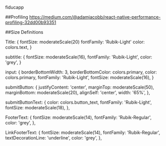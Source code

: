 fiducapp

##Profiling
https://medium.com/@adamjacobb/react-native-performance-profiling-32dd00b93351

##Size Definitions 

Title: {
    fontSize: moderateScale(20)
    fontFamily: 'Rubik-Light'
    color: colors.text,
}
    
subtitle: {
    fontSize: moderateScale(16),
    fontFamily: 'Rubik-Light',
    color: 'grey',
}

input: {
    borderBottomWidth: 3,
    borderBottomColor: colors.primary,
    color: colors.primary,
    fontFamily: 'Rubik-Light',
    fontSize: moderateScale(16),
}

submitButton: {
    justifyContent: 'center',
    marginTop: moderateScale(50),
    marginBottom: moderateScale(20),
    alignSelf: 'center',
    width: '65%',
},

submitButtonText: {
    color: colors.button_text,
    fontFamily: 'Rubik-Light',
    fontSize: moderateScale(18),
},

FooterText: {
    fontSize: moderateScale(14),
    fontFamily: 'Rubik-Regular',
    color: 'grey',
},

LinkFooterText: {
    fontSize: moderateScale(14),
    fontFamily: 'Rubik-Regular',
    textDecorationLine: 'underline',
    color: 'grey',
},
